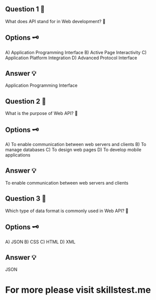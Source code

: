 ## Question 1 🤔

What does API stand for in Web development? 🤔

## Options 🗝️

A) Application Programming Interface 
B) Active Page Interactivity
C) Application Platform Integration
D) Advanced Protocol Interface

## Answer 💡

Application Programming Interface

## Question 2 🤔

What is the purpose of Web API? 🤔

## Options 🗝️

A) To enable communication between web servers and clients
B) To manage databases
C) To design web pages
D) To develop mobile applications

## Answer 💡

To enable communication between web servers and clients

## Question 3 🤔

Which type of data format is commonly used in Web API? 🤔

## Options 🗝️

A) JSON
B) CSS
C) HTML
D) XML

## Answer 💡

JSON

# For more please visit skillstest.me
